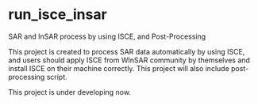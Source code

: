 # run_isce_insar
SAR and InSAR process by using ISCE, and Post-Processing

This project is created to process SAR data automatically by using ISCE, and users should apply ISCE from WInSAR community by themselves and install ISCE on their machine correctly. This project will also include post-processing script.

This project is under developing now.



